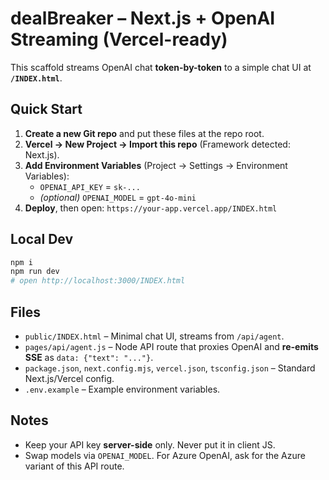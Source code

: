 # dealBreaker – Next.js + OpenAI Streaming (Vercel-ready)

This scaffold streams OpenAI chat **token-by-token** to a simple chat UI at **`/INDEX.html`**.

## Quick Start

1. **Create a new Git repo** and put these files at the repo root.
2. **Vercel → New Project → Import this repo** (Framework detected: Next.js).
3. **Add Environment Variables** (Project → Settings → Environment Variables):
   - `OPENAI_API_KEY` = `sk-...`
   - *(optional)* `OPENAI_MODEL` = `gpt-4o-mini`
4. **Deploy**, then open: `https://your-app.vercel.app/INDEX.html`

## Local Dev
```bash
npm i
npm run dev
# open http://localhost:3000/INDEX.html
```

## Files
- `public/INDEX.html` – Minimal chat UI, streams from `/api/agent`.
- `pages/api/agent.js` – Node API route that proxies OpenAI and **re-emits SSE** as `data: {"text": "..."}`.
- `package.json`, `next.config.mjs`, `vercel.json`, `tsconfig.json` – Standard Next.js/Vercel config.
- `.env.example` – Example environment variables.

## Notes
- Keep your API key **server-side** only. Never put it in client JS.
- Swap models via `OPENAI_MODEL`. For Azure OpenAI, ask for the Azure variant of this API route.
